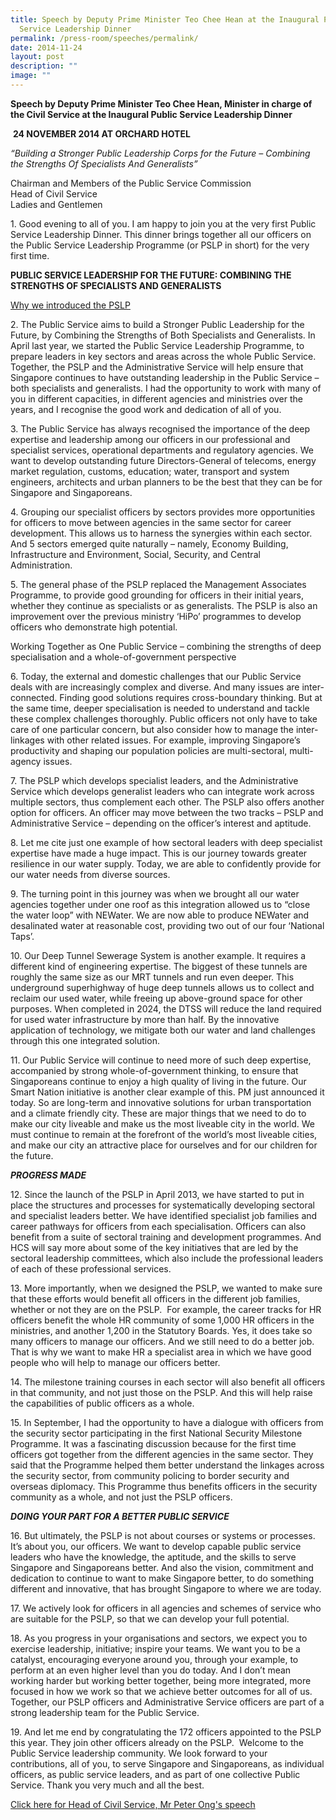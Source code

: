 ```yaml
---
title: Speech by Deputy Prime Minister Teo Chee Hean at the Inaugural Public
  Service Leadership Dinner
permalink: /press-room/speeches/permalink/
date: 2014-11-24
layout: post
description: ""
image: ""
---
```

**Speech by Deputy Prime Minister Teo Chee Hean, Minister in charge of the Civil Service at the Inaugural Public Service Leadership Dinner**

 **24 NOVEMBER 2014 AT ORCHARD HOTEL**
 
 _“Building a Stronger Public Leadership Corps for the Future – Combining the Strengths Of Specialists And Generalists”_

Chairman and Members of the Public Service Commission  
Head of Civil Service  
Ladies and Gentlemen

1\. Good evening to all of you. I am happy to join you at the very first Public Service Leadership Dinner. This dinner brings together all our officers on the Public Service Leadership Programme (or PSLP in short) for the very first time.

**PUBLIC SERVICE LEADERSHIP FOR THE FUTURE: COMBINING THE STRENGTHS OF SPECIALISTS AND GENERALISTS**

<u>Why we introduced the PSLP</u>

2\. The Public Service aims to build a Stronger Public Leadership for the Future, by Combining the Strengths of Both Specialists and Generalists. In April last year, we started the Public Service Leadership Programme, to prepare leaders in key sectors and areas across the whole Public Service. Together, the PSLP and the Administrative Service will help ensure that Singapore continues to have outstanding leadership in the Public Service – both specialists and generalists. I had the opportunity to work with many of you in different capacities, in different agencies and ministries over the years, and I recognise the good work and dedication of all of you.

3\. The Public Service has always recognised the importance of the deep expertise and leadership among our officers in our professional and specialist services, operational departments and regulatory agencies. We want to develop outstanding future Directors-General of telecoms, energy market regulation, customs, education; water, transport and system engineers, architects and urban planners to be the best that they can be for Singapore and Singaporeans.

4\. Grouping our specialist officers by sectors provides more opportunities for officers to move between agencies in the same sector for career development. This allows us to harness the synergies within each sector. And 5 sectors emerged quite naturally – namely, Economy Building, Infrastructure and Environment, Social, Security, and Central Administration. 

5\. The general phase of the PSLP replaced the Management Associates Programme, to provide good grounding for officers in their initial years, whether they continue as specialists or as generalists. The PSLP is also an improvement over the previous ministry ‘HiPo’ programmes to develop officers who demonstrate high potential.

Working Together as One Public Service – combining the strengths of deep specialisation and a whole-of-government perspective

6\. Today, the external and domestic challenges that our Public Service deals with are increasingly complex and diverse. And many issues are inter-connected. Finding good solutions requires cross-boundary thinking. But at the same time, deeper specialisation is needed to understand and tackle these complex challenges thoroughly. Public officers not only have to take care of one particular concern, but also consider how to manage the inter-linkages with other related issues. For example, improving Singapore’s productivity and shaping our population policies are multi-sectoral, multi-agency issues.

7\. The PSLP which develops specialist leaders, and the Administrative Service which develops generalist leaders who can integrate work across multiple sectors, thus complement each other. The PSLP also offers another option for officers. An officer may move between the two tracks – PSLP and Administrative Service – depending on the officer’s interest and aptitude.

8\. Let me cite just one example of how sectoral leaders with deep specialist expertise have made a huge impact. This is our journey towards greater resilience in our water supply. Today, we are able to confidently provide for our water needs from diverse sources.

9\. The turning point in this journey was when we brought all our water agencies together under one roof as this integration allowed us to “close the water loop” with NEWater. We are now able to produce NEWater and desalinated water at reasonable cost, providing two out of our four ‘National Taps’.

10\. Our Deep Tunnel Sewerage System is another example. It requires a different kind of engineering expertise. The biggest of these tunnels are roughly the same size as our MRT tunnels and run even deeper. This underground superhighway of huge deep tunnels allows us to collect and reclaim our used water, while freeing up above-ground space for other purposes. When completed in 2024, the DTSS will reduce the land required for used water infrastructure by more than half. By the innovative application of technology, we mitigate both our water and land challenges through this one integrated solution.

11\. Our Public Service will continue to need more of such deep expertise, accompanied by strong whole-of-government thinking, to ensure that Singaporeans continue to enjoy a high quality of living in the future. Our Smart Nation initiative is another clear example of this. PM just announced it today. So are long-term and innovative solutions for urban transportation and a climate friendly city. These are major things that we need to do to make our city liveable and make us the most liveable city in the world. We must continue to remain at the forefront of the world’s most liveable cities, and make our city an attractive place for ourselves and for our children for the future.

_**PROGRESS MADE**_

12\. Since the launch of the PSLP in April 2013, we have started to put in place the structures and processes for systematically developing sectoral and specialist leaders better. We have identified specialist job families and career pathways for officers from each specialisation. Officers can also benefit from a suite of sectoral training and development programmes. And HCS will say more about some of the key initiatives that are led by the sectoral leadership committees, which also include the professional leaders of each of these professional services.

13\. More importantly, when we designed the PSLP, we wanted to make sure that these efforts would benefit all officers in the different job families, whether or not they are on the PSLP.  For example, the career tracks for HR officers benefit the whole HR community of some 1,000 HR officers in the ministries, and another 1,200 in the Statutory Boards. Yes, it does take so many officers to manage our officers. And we still need to do a better job. That is why we want to make HR a specialist area in which we have good people who will help to manage our officers better.

14\. The milestone training courses in each sector will also benefit all officers in that community, and not just those on the PSLP. And this will help raise the capabilities of public officers as a whole.

15\. In September, I had the opportunity to have a dialogue with officers from the security sector participating in the first National Security Milestone Programme. It was a fascinating discussion because for the first time officers got together from the different agencies in the same sector. They said that the Programme helped them better understand the linkages across the security sector, from community policing to border security and overseas diplomacy. This Programme thus benefits officers in the security community as a whole, and not just the PSLP officers.

_**DOING YOUR PART FOR A BETTER PUBLIC SERVICE**_

16\. But ultimately, the PSLP is not about courses or systems or processes. It’s about you, our officers. We want to develop capable public service leaders who have the knowledge, the aptitude, and the skills to serve Singapore and Singaporeans better. And also the vision, commitment and dedication to continue to want to make Singapore better, to do something different and innovative, that has brought Singapore to where we are today.

17\. We actively look for officers in all agencies and schemes of service who are suitable for the PSLP, so that we can develop your full potential.

18\. As you progress in your organisations and sectors, we expect you to exercise leadership, initiative; inspire your teams. We want you to be a catalyst, encouraging everyone around you, through your example, to perform at an even higher level than you do today. And I don’t mean working harder but working better together, being more integrated, more focused in how we work so that we achieve better outcomes for all of us. Together, our PSLP officers and Administrative Service officers are part of a strong leadership team for the Public Service. 

19\. And let me end by congratulating the 172 officers appointed to the PSLP this year. They join other officers already on the PSLP.  Welcome to the Public Service leadership community. We look forward to your contributions, all of you, to serve Singapore and Singaporeans, as individual officers, as public service leaders, and as part of one collective Public Service. Thank you very much and all the best.

[Click here for Head of Civil Service, Mr Peter Ong's speech](http://www.psd.gov.sg/press-room/speeches/speech-by-mr-peter-ong--head-of-civil-service-at-the-inaugural-public-service-leadership-dinner)